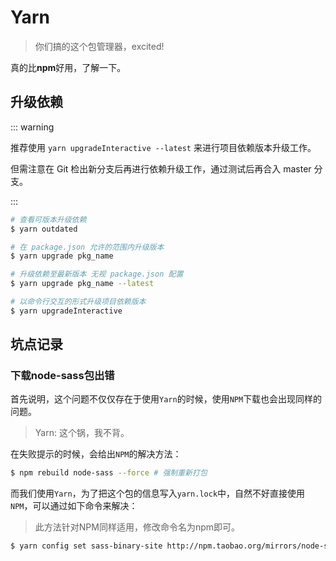 # Yarn

> 你们搞的这个包管理器，excited!

真的比**npm**好用，了解一下。

## 升级依赖

::: warning

推荐使用 `yarn upgradeInteractive --latest` 来进行项目依赖版本升级工作。

但需注意在 Git 检出新分支后再进行依赖升级工作，通过测试后再合入 master 分支。

:::

``` bash
# 查看可版本升级依赖
$ yarn outdated

# 在 package.json 允许的范围内升级版本
$ yarn upgrade pkg_name

# 升级依赖至最新版本 无视 package.json 配置
$ yarn upgrade pkg_name --latest

# 以命令行交互的形式升级项目依赖版本
$ yarn upgradeInteractive
```

## 坑点记录

### 下载node-sass包出错

首先说明，这个问题不仅仅存在于使用`Yarn`的时候，使用`NPM`下载也会出现同样的问题。

> Yarn: 这个锅，我不背。

在失败提示的时候，会给出`NPM`的解决方法：

``` bash
$ npm rebuild node-sass --force # 强制重新打包
```

而我们使用`Yarn`，为了把这个包的信息写入`yarn.lock`中，自然不好直接使用`NPM`，可以通过如下命令来解决：

> 此方法针对NPM同样适用，修改命令名为npm即可。

``` bash
$ yarn config set sass-binary-site http://npm.taobao.org/mirrors/node-sass
```
